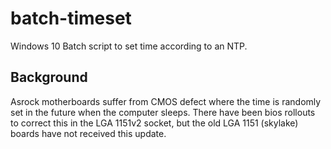 # batch-timeset
Windows 10 Batch script to set time according to an NTP.
## Background
Asrock motherboards suffer from CMOS defect where the time is randomly set in the future when the computer sleeps.  There have been bios rollouts to correct this in the LGA 1151v2 socket, but the old LGA 1151 (skylake) boards have not received this update.
